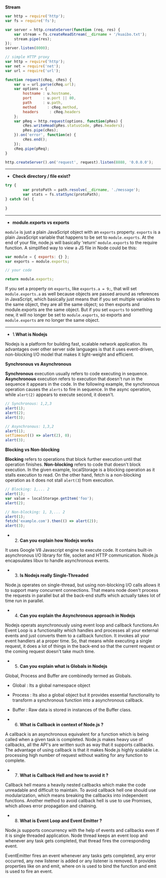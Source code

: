 **Stream**

```js
var http = require('http');
var fs = require('fs');

var server = http.createServer(function (req, res) {
    var stream = fs.createReadStream(__dirname + '/kuaibo.txt');
    stream.pipe(res);
});
server.listen(8000);
```

```js
// simple HTTP proxy
var http = require('http');
var net = require('net');
var url = require('url');

function request(cReq, cRes) {
    var u = url.parse(cReq.url);
    var options = {
        hostname : u.hostname, 
        port     : u.port || 80,
        path     : u.path,       
        method     : cReq.method,
        headers     : cReq.headers
    };
    var pReq = http.request(options, function(pRes) {
        cRes.writeHead(pRes.statusCode, pRes.headers);
        pRes.pipe(cRes);
    }).on('error', function(e) {
        cRes.end();
    });
    cReq.pipe(pReq);
}

http.createServer().on('request', request).listen(8888, '0.0.0.0');
```

------------------------------------------------------

- **Check directory / file exist?**

```javascript
try {
		var protoPath = path.resolve(__dirname, './message');
		var stats = fs.statSync(protoPath);
} catch (e) {
		
}

```

---------------------------------------------------------

- **module.exports vs exports**

`module` is just a plain JavaScript object with an `exports` property. `exports` is a plain JavaScript variable that happens to be set to `module.exports`. At the end of your file, node.js will basically 'return' `module.exports` to the require function. A simplified way to view a JS file in Node could be this:

```javascript
var module = { exports: {} };
var exports = module.exports;

// your code

return module.exports;
```

If you set a property on `exports`, like `exports.a = 9;`, that will set `module.exports.a` as well because objects are passed around as references in JavaScript, which basically just means that if you set multiple variables to the same object, they are all the same object; so then exports and module.exports are the same object.
But if you set `exports` to something new, it will no longer be set to `module.exports`, so exports and `module.exports` are no longer the same object.

-----------------------------------

- 1.**What is Nodejs**

Nodejs is a platform for building fast, scalable network application. Its advantages over other server side languages is that it uses event-driven, non-blocking I/O model that makes it light-weight and efficient.

**Synchronous vs Asynchronous**

**Synchronous** execution usually refers to code executing in sequence. **Asynchronous** execution refers to execution that doesn't run in the sequence it appears in the code. In the following example, the synchronous operation causes the `alerts` to fire in sequence. In the async operation, while `alert(2)` appears to execute second, it doesn't.

```javascript
// Synchronous: 1,2,3
alert(1);
alert(2);
alert(3);

// Asynchronous: 1,3,2
alert(1);
setTimeout(() => alert(2), 0);
alert(3);
```

**Blocking vs Non-blocking**

**Blocking** refers to operations that block further execution until that operation finishes. **Non-blocking** refers to code that doesn't block execution. In the given example, localStorage is a blocking operation as it stalls execution to read. On the other hand, fetch is a non-blocking operation as it does not stall `alert(3`) from execution.

```javascript
// Blocking: 1,... 2
alert(1);
var value = localStorage.getItem('foo');
alert(2);

// Non-blocking: 1, 3,... 2
alert(1);
fetch('example.com').then(() => alert(2));
alert(3);
```

- 2. **Can you explain how Nodejs works**

It uses Google V8 Javascript engine to execute code. It contains built-in asynchronous I/O library for file, socket and HTTP communication. Node.js encapsulates libuv to handle asynchronous events.


- 3. **Is Nodejs really Single-Threaded**

Node.js operates on single-thread, but using non-blocking I/O calls allows it to support many concurrent connections. That means node doen't process the requests in parallel but all the back-end stuffs which actually takes lot of time run in parallel.

- 4. **Can you explain the Asynchronous approach in Nodejs**

Nodejs operats asynchronously using event loop and callback functions.An Event Loop is a functionality which handles and processes all your external events and just converts them to a callback function. It invokes all your event handlers at a proper time. So, that means while executing a single request, it does a lot of things in the back-end so that the current request or the coming request doesn't take much time.


- 5. **Can you explain what is Globals in Nodejs**

Global, Process and Buffer are combinedly termed as Globals.

  - Global : Its a global namespace object
  - Process : Its also a global object but it provides essential functionality to transform a synchronous function into a asynchronous callback.
  - Buffer : Raw data is stored in instances of the Buffer class.

- 6. **What is Callback in context of Node.js ?**

A callback is an asynchronous equivalent for a function which is being called when a given task is completed. Node.js makes heavy use of callbacks, all the API's are written such as way that it supports callbacks. The advantage of using callback is that it makes Node.js highly scalable i.e. processing high number of request without waiting for any function to complete. 

- 7. **What is Callback Hell and how to avoid it ?**

Callback hell means a heavily nested callbacks which make the code unreadable and difficult to maintain. To avoid callback hell one should use modularization, which means breaking the callbacks into independent functions. Another method to avoid callback hell is use to use Promises, which allows error propagation and chaining.

- 8. **What is Event Loop and Event Emitter ?**

Node.js supports concurrency with the help of events and callbacks even if it is single threaded application. Node thread keeps an event loop and whenever any task gets completed, that thread fires the corresponding event.

EventEmitter fires an event whenever any tasks gets completed, any error occurred, any new listener is added or any listener is removed. It provides properties like on and emit, where on is used to bind the function and emit is used to fire an event.

